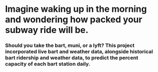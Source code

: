 # Imagine waking up in the morning and wondering how packed your subway ride will be.
###  Should you take the bart, muni, or a lyft? This project incorporated live bart and weather data, alongside historical bart ridership and weather data, to predict the percent capacity of each bart station daily. 

